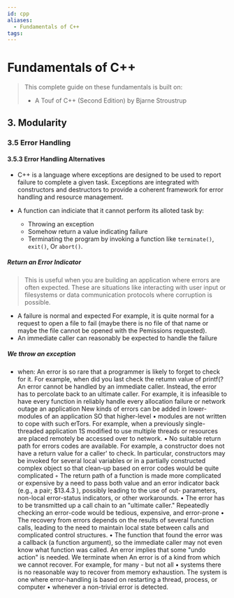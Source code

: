 ```yaml
---
id: cpp
aliases:
  - Fundamentals of C++
tags:
---
```


# Fundamentals of C++

> This complete guide on these fundamentals is built on:
> - A Touf of C++ (Second Edition) by Bjarne Stroustrup

## 3. Modularity
### 3.5 Error Handling
#### 3.5.3 Error Handling Alternatives

- C++ is a language where exceptions are designed to be used to report failure to complete a given task. Exceptions are integrated with constructors and destructors to provide a coherent framework for error handling and resource management.

- A function can indiciate that it cannot perform its alloted task by:
	- Throwing an exception 
	- Somehow return a value indicating failure
	- Terminating the program by invoking a function like `terminate()`, `exit()`, Or `abort()`.
##### Return an Error Indicator

> This is useful when you are building an application where errors are often expected. These are situations like interacting with user input or filesystems or data communication protocols where corruption is possible.

- A failure is normal and expected For example, it is quite normal for a request to open a file to fail (maybe there is no file of that name or maybe the file cannot be opened with the Pemissions requested).
- An immediate caller can reasonably be expected to handle the failure
##### We throw an exception
- when: An error is so rare that a programmer is likely to forget to check for it. For example, when did you last check the retumn value of printf(? An error cannot be handled by an immediate caller. Instead, the error has to percolate back to an ultimate caller. For example, it is infeasible to have every function in reliably handle every allocation failure or network outage an application New kinds of errors can be added in lower-modules of an application SO that higher-level • modules are not written to cope with such erTors. For example, when a previously single- threaded application 1S modified to use multiple threads or resources are placed remotely be accessed over to network. • No suitable return path for errors codes are available. For example, a constructor does not have a return value for a caller' to check. In particular, constructors may be invoked for several local variables or in a partially constructed complex object so that clean-up based on error codes would be quite complicated ◦ The return path of a function is made more complicated or expensive by a need to pass both value and an error indicator back (e.g., a pair; $13.4.3 ), possibly leading to the use of out- parameters, non-local error-status indicators, or other workarounds. • The error has to be transmitted up a call chain to an "ultimate caller." Repeatedly checking an error-code would be tedious, expensive, and error-prone • The recovery from errors depends on the results of several function calls, leading to the need to maintain local state between calls and complicated control structures. • The function that found the error was a callback (a function argument), so the immediate caller may not even know what function was called. An error implies that some "undo action" is needed. We terminate when An error is of a kind from which we cannot recover. For example, for many - but not all • systems there is no reasonable way to recover from memory exhaustion. The system is one where error-handling is based on restarting a thread, process, or computer • whenever a non-trivial error is detected. 
